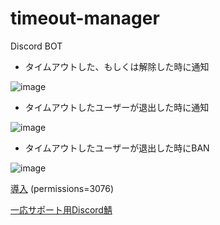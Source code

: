 # timeout-manager

Discord BOT

- タイムアウトした、もしくは解除した時に通知

![image](https://github.com/KiRura/timeout-manager/assets/57588049/87ef58d9-8456-49e0-8a43-2240952c950d)

- タイムアウトしたユーザーが退出した時に通知

![image](https://github.com/KiRura/timeout-manager/assets/57588049/7cfc7ddd-093a-4b93-8721-e3907680f9e1)

- タイムアウトしたユーザーが退出した時にBAN

![image](https://github.com/KiRura/timeout-manager/assets/57588049/69f5ec77-2981-47b1-833a-46012dc3b9ab)

[導入](https://discord.com/api/oauth2/authorize?client_id=1168908380430147665&permissions=3076&scope=bot%20applications.commands) (permissions=3076)

[一応サポート用Discord鯖](https://discord.gg/QFXT3fCXZr)
